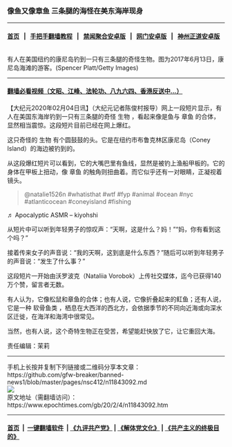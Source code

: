 ### 像鱼又像章鱼 三条腿的海怪在美东海岸现身
------------------------

#### [首页](https://github.com/gfw-breaker/banned-news1/blob/master/README.md) &nbsp;&nbsp;|&nbsp;&nbsp; [手把手翻墙教程](https://github.com/gfw-breaker/guides/wiki) &nbsp;&nbsp;|&nbsp;&nbsp; [禁闻聚合安卓版](https://github.com/gfw-breaker/bn-android) &nbsp;&nbsp;|&nbsp;&nbsp; [网门安卓版](https://github.com/oGate2/oGate) &nbsp;&nbsp;|&nbsp;&nbsp; [神州正道安卓版](https://github.com/SzzdOgate/update) 



<div><img alt="" class="aligncenter wp-post-image" src="https://i.epochtimes.com/assets/uploads/2020/02/GettyImages-695647272-600x400.jpg"/>
<div class="red16 caption">
 <p>
  有人在美国纽约的康尼岛钓到一只有三条腿的奇怪生物。图为2017年6月13日，康尼岛海滩的游客。(Spencer Platt/Getty Images)
 </p>
</div>
</div><hr/>

#### [翻墙必看视频（文昭、江峰、法轮功、八九六四、香港反送中...）](https://github.com/gfw-breaker/banned-news1/blob/master/pages/link3.md)

<div><p>
 【大纪元2020年02月04日讯】（大纪元记者陈俊村报导）网上一段短片显示，有人在美国东海岸钓到一只有三条腿的奇怪
 <ok href="https://www.epochtimes.com/gb/tag/%E7%94%9F%E7%89%A9.html">
  生物
 </ok>
 ，看起来像是鱼与
 <ok href="https://www.epochtimes.com/gb/tag/%E7%AB%A0%E9%B1%BC.html">
  章鱼
 </ok>
 的合体，显然相当震惊。这段短片目前已经在网上爆红。
</p>
<p>
 这只奇怪的
 <ok href="https://www.epochtimes.com/gb/tag/%E7%94%9F%E7%89%A9.html">
  生物
 </ok>
 有个圆鼓鼓的头。它是在纽约市布鲁克林区康尼岛（Coney Island）的海边被钓到的。
</p>
<p>
 从这段爆红短片可以看到，它的大嘴巴里有鱼线，显然是被钓上渔船甲板的。它的身体在甲板上扭动，像
 <ok href="https://www.epochtimes.com/gb/tag/%E7%AB%A0%E9%B1%BC.html">
  章鱼
 </ok>
 的触角则扭曲着。而它似乎还有一对眼睛，正凝视着镜头。
</p>
<blockquote cite="https://www.tiktok.com/@natalie1526n/video/6785414602814622981" class="tiktok-embed" data-video-id="6785414602814622981" style="max-width: 605px; min-width: 325px;">
 <section>
  <ok href="https://www.tiktok.com/@natalie1526n" rel="noopener noreferrer" target="_blank">
   @natalie1526n
  </ok>
  <ok href="https://www.tiktok.com/tag/whatisthat" rel="noopener noreferrer" target="_blank">
   #whatisthat
  </ok>
  <ok href="https://www.tiktok.com/tag/wtf" rel="noopener noreferrer" target="_blank">
   #wtf
  </ok>
  <ok href="https://www.tiktok.com/tag/fyp" rel="noopener noreferrer" target="_blank">
   #fyp
  </ok>
  <ok href="https://www.tiktok.com/tag/animal" rel="noopener noreferrer" target="_blank">
   #animal
  </ok>
  <ok href="https://www.tiktok.com/tag/ocean" rel="noopener noreferrer" target="_blank">
   #ocean
  </ok>
  <ok href="https://www.tiktok.com/tag/nyc" rel="noopener noreferrer" target="_blank">
   #nyc
  </ok>
  <ok href="https://www.tiktok.com/tag/atlanticocean" rel="noopener noreferrer" target="_blank">
   #atlanticocean
  </ok>
  <ok href="https://www.tiktok.com/tag/coneyisland" rel="noopener noreferrer" target="_blank">
   #coneyisland
  </ok>
  <ok href="https://www.tiktok.com/tag/fishing" rel="noopener noreferrer" target="_blank">
   #fishing
  </ok>
 </section>
</blockquote>
<p>
 <ok href="https://www.tiktok.com/music/Apocalyptic-ASMR-6756747492911565574" rel="noopener noreferrer" target="_blank">
  ♬ Apocalyptic ASMR – kiyohshi
 </ok>
</p>
<p>
</p>
<p>
 从短片中可以听到年轻男子的惊叹声：“天啊，这是什么？妈！”“妈，你有看到这个吗？”
</p>
<p>
 接着传来女子的声音说：“我的天啊，这到底是什么东西？”随后可以听到年轻男子的声音说：“发生了什么事？”
</p>
<p>
 这段短片一开始由沃罗波克（Nataliia Vorobok）上传社交媒体，迄今已获得140万个赞，留言者无数。
</p>
<p>
 有人认为，它像松鼠和章鱼的合体；也有人说，它像折叠起来的𫚉鱼；还有人说，它是一种
 <ok href="https://www.epochtimes.com/gb/tag/%E8%BD%AF%E9%AA%A8%E9%B1%BC%E7%B1%BB.html">
  软骨鱼类
 </ok>
 ，栖息在大西洋的西北方，会依据季节的不同向近海或向深水区迁徙，在海洋和海湾中很常见。
</p>
<p>
 当然，也有人说，这个奇特生物正在受苦，希望能赶快放了它，让它重回大海。
</p>
<p>
 责任编辑：茉莉
</p>
</div>
<hr/>
手机上长按并复制下列链接或二维码分享本文章：<br/>
https://github.com/gfw-breaker/banned-news1/blob/master/pages/nsc412/n11843092.md <br/>
<a href='https://github.com/gfw-breaker/banned-news1/blob/master/pages/nsc412/n11843092.md'><img src='https://github.com/gfw-breaker/banned-news1/blob/master/pages/nsc412/n11843092.md.png'/></a> <br/>
原文地址（需翻墙访问）：https://www.epochtimes.com/gb/20/2/4/n11843092.htm


------------------------
#### [首页](https://github.com/gfw-breaker/banned-news1/blob/master/README.md) &nbsp;|&nbsp; [一键翻墙软件](https://github.com/gfw-breaker/nogfw/blob/master/README.md) &nbsp;| [《九评共产党》](https://github.com/gfw-breaker/9ping.md/blob/master/README.md#九评之一评共产党是什么) | [《解体党文化》](https://github.com/gfw-breaker/jtdwh.md/blob/master/README.md) | [《共产主义的终极目的》](https://github.com/gfw-breaker/gczydzjmd.md/blob/master/README.md)


<img src='http://gfw-breaker.win/banned-news/pages/nsc412/n11843092.md' width='0px' height='0px'/>